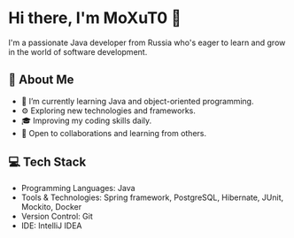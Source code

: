 # Hi there, I'm MoXuT0 👋

I'm a passionate Java developer from Russia who's eager to learn and grow in the world of software development.

## 🚀 About Me

- 🌱 I’m currently learning Java and object-oriented programming.
- ⚙️ Exploring new technologies and frameworks.
- 🎓 Improving my coding skills daily.
- 🤝 Open to collaborations and learning from others.

## 💻 Tech Stack

- Programming Languages: Java
- Tools & Technologies: Spring framework, PostgreSQL, Hibernate, JUnit, Mockito, Docker
- Version Control: Git
- IDE: IntelliJ IDEA
